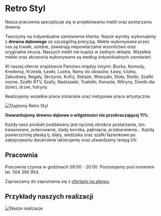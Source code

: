 Retro Styl
==========

Nasza pracownia specjalizuje się w projektowaniu mebli oraz postarzaniu drewna.

Tworzymy na indywidualne zamówienie klienta. Nasze wyroby wykonujemy z **drewna dębowego** ze szczególną precyzją. Meble wykonywane przez nas są trwałe, solidne, zawierają niepowtarzalne wzornictwo oraz oryginalne okucia. Naszych mebli nie kupisz w żadnym sklepie. Wszelkie meble oraz akcesoria wykonywane są według indywidualnych zamówień.

W naszej ofercie znajdziecie Państwo między innymi: Biurka, Komody, Kredensy, Krzesła, Ławki, Lustra, Ramy do obrazów, Ławy, Łóżka, Zabudowy, Regały, Skrzynie, Kufry, Stelaże, Wieszaki, Stoły, Stoliki, Szafki nocne, Szafki RTV, Szafy, Nadstawki, Toaletki, Konsole, Witryny, Domki dla dzieci, drzwi, futryny.

Realizujemy wszelkie prace stolarskie oraz nietypowe prace artystyczne.

![Dyplomy Retro Styl](https://res.cloudinary.com/ws/image/upload/fl_force_strip,w_640/retrostyl/dyplomy.jpg)

**Gwarantujemy drewno dębowe o wilgotności nie przekraczającej 11%**.

Każdy nasz produkt poddawany jest ręcznej obróbce postarzania, tzn. kwasowane, polerowanie, ślady kornika, pęknięcia, przebarwienia... Każdą powierzchnię płaską tj. blaty, siedziska oraz szafki łazienkowe po zabejcowaniu dwukrotnie lakierujemy oraz utwardzamy lampą UV.

Pracownia
---------

Pracownia czynna w godzinach 09:00 - 20:00. Pozostajemy pod numerem tel. 504 390 954.

Zapraszamy do zapoznania się z [ofertami na allegro](https://allegro.pl/uzytkownik/retrostyl7).

Przykłady naszych realizacji
----------------------------

![Nasze realizacje](https://res.cloudinary.com/ws/image/upload/retrostyl/mozaika.jpg)
